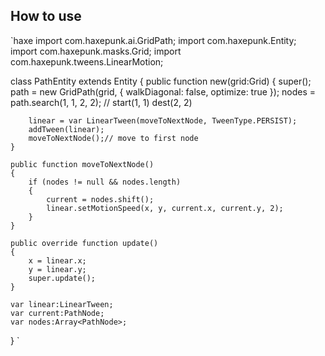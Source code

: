 ## How to use
`haxe
import com.haxepunk.ai.GridPath;
import com.haxepunk.Entity;
import com.haxepunk.masks.Grid;
import com.haxepunk.tweens.LinearMotion;

class PathEntity extends Entity
{
	public function new(grid:Grid)
	{
		super();
		path = new GridPath(grid, {
			walkDiagonal: false,
			optimize: true
		});
		nodes = path.search(1, 1, 2, 2); // start(1, 1) dest(2, 2)

		linear = var LinearTween(moveToNextNode, TweenType.PERSIST);
		addTween(linear);
		moveToNextNode();// move to first node
	}

	public function moveToNextNode()
	{
		if (nodes != null && nodes.length)
		{
			current = nodes.shift();
			linear.setMotionSpeed(x, y, current.x, current.y, 2);
		}
	}

	public override function update()
	{
		x = linear.x;
		y = linear.y;
		super.update();
	}

	var linear:LinearTween;
	var current:PathNode;
	var nodes:Array<PathNode>;
}
`